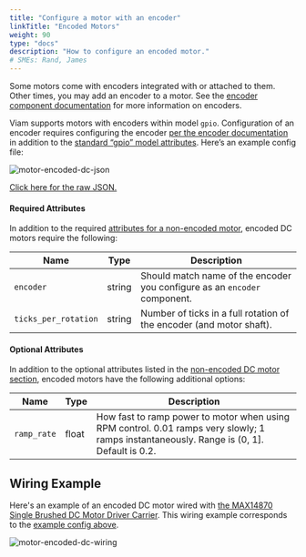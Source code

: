 ```yaml
---
title: "Configure a motor with an encoder"
linkTitle: "Encoded Motors"
weight: 90
type: "docs"
description: "How to configure an encoded motor."
# SMEs: Rand, James
---
```


Some motors come with encoders integrated with or attached to them.
Other times, you may add an encoder to a motor.
See the [encoder component documentation](/components/encoder/) for more information on encoders.

Viam supports motors with encoders within model `gpio`.
Configuration of an encoder requires configuring the encoder [per the encoder documentation](/components/encoder) in addition to the [standard “gpio” model attributes](/components/motor/gpio/).
Here’s an example config file:

![motor-encoded-dc-json](/components/img/motor/motor-encoded-dc-json.png)

[Click here for the raw JSON.](/components/example-configs/motor-encoded-config.json)

#### Required Attributes

In addition to the required [attributes for a non-encoded motor](/components/motor/gpio/#required-attributes), encoded DC motors require the following:

Name | Type | Description
-------------- | ---- | ---------------
`encoder` | string | Should match name of the encoder you configure as an `encoder` component.
`ticks_per_rotation` | string | Number of ticks in a full rotation of the encoder (and motor shaft).

#### Optional Attributes

In addition to the optional attributes listed in the [non-encoded DC motor section](/components/motor/gpio/#optional-attributes), encoded motors have the following additional options:

Name | Type | Description
-------------- | ---- | ---------------
`ramp_rate` | float | How fast to ramp power to motor when using RPM control. 0.01 ramps very slowly; 1 ramps instantaneously. Range is (0, 1]. Default is 0.2.

## Wiring Example

Here's an example of an encoded DC motor wired with [the MAX14870 Single Brushed DC Motor Driver Carrier](https://www.pololu.com/product/2961).
This wiring example corresponds to the [example config above]().

![motor-encoded-dc-wiring](/components/img/motor/motor-encoded-dc-wiring.png)
